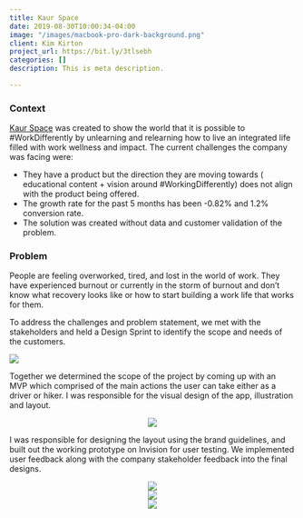 ```yaml
---
title: Kaur Space
date: 2019-08-30T10:00:34-04:00
image: "/images/macbook-pro-dark-background.png"
client: Kim Kirton
project_url: https://bit.ly/3tlsebh
categories: []
description: This is meta description.

---
```

### Context

[Kaur Space](https://kaurspace.com/) was created to show the world that it is possible to #WorkDifferently by unlearning and relearning how to live an integrated life filled with work wellness and impact. The current challenges the company was facing were:

* They have a product but the direction they are moving towards ( educational content + vision around #WorkingDifferently) does not align with the product being offered.
* The growth rate for the past 5 months has been -0.82% and 1.2% conversion rate.
* The solution was created without data and customer validation of the problem.

### Problem

People are feeling overworked, tired, and lost in the world of work. They have experienced burnout or currently in the storm of burnout and don’t know what recovery looks like or how to start building a work life that works for them.

To address the challenges and problem statement, we met with the stakeholders and held a Design Sprint to identify the scope and needs of the customers.

<div style="max-width: 50%"><img src="/images/dscf7390.jpeg"/></div>

Together we determined the scope of the project by coming up with an MVP which comprised of the main actions the user can take either as a driver or hiker. I was responsible for the visual design of the app, illustration and layout.

<div style="text-align: center"><img src="/images/dscf7736.jpeg"/></div>

I was responsible for designing the layout using the brand guidelines, and built out the working prototype on Invision for user testing. We implemented user feedback along with the company stakeholder feedback into the final designs.

<div style="text-align: center"><img src="/images/brand1.png"/></div>

<div style="text-align: center"><img src="/images/brand2.png"/></div>

<div style="text-align: center"><img src="/images/prototype.png"/></div>